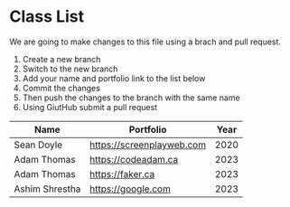 # Class List

We are going to make changes to this file using a brach and pull request.

1. Create a new branch
2. Switch to the new branch
3. Add your name and portfolio link to the list below
4. Commit the changes
5. Then push the changes to the branch with the same name
6. Using GiutHub submit a pull request

| Name        | Portfolio                 | Year |
| ----------- | ------------------------- | ---- |
| Sean Doyle  | https://screenplayweb.com | 2020 |
| Adam Thomas | https://codeadam.ca       | 2023 |
| Adam Thomas | https://faker.ca          | 2023 |
| Ashim Shrestha | https://google.com          | 2023 |

